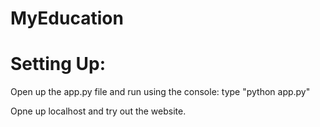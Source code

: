 # MyEducation

# Setting Up: 
Open up the app.py file and run using the console: type "python app.py"

Opne up localhost and try out the website.

